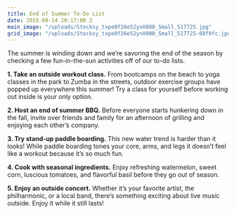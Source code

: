 ```yaml
---
title: End of Summer To-Do List
date: 2015-08-14 20:17:00 Z
main_image: "/uploads/Stocksy_txpe0f26e52ynX000_Small_517725.jpg"
grid_image: "/uploads/Stocksy_txpe0f26e52ynX000_Small_517725-08f0fc.jpg"
---
```


The summer is winding down and we’re savoring the end of the season by checking a few fun-in-the-sun activities off of our to-do lists.

**1. Take an outside workout class.** From bootcamps on the beach to yoga classes in the park to Zumba in the streets, outdoor exercise groups have popped up everywhere this summer! Try a class for yourself before working out inside is your only option.

**2. Host an end of summer BBQ.** Before everyone starts hunkering down in the fall, invite over friends and family for an afternoon of grilling and enjoying each other’s company.

**3. Try stand-up paddle boarding.** This new water trend is harder than it looks! While paddle boarding tones your core, arms, and legs it doesn’t feel like a workout because it’s so much fun.

**4. Cook with seasonal ingredients.** Enjoy refreshing watermelon, sweet corn, luscious tomatoes, and flavorful basil before they go out of season.

**5. Enjoy an outside concert.** Whether it’s your favorite artist, the philharmonic, or a local band, there’s something exciting about live music outside. Enjoy it while it still lasts!